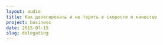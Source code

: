 ```yaml
---
layout: audio
title: Как делегировать и не терять в скорости и качестве
project: business
date: 2015-07-15
slug: delegating
---
```


